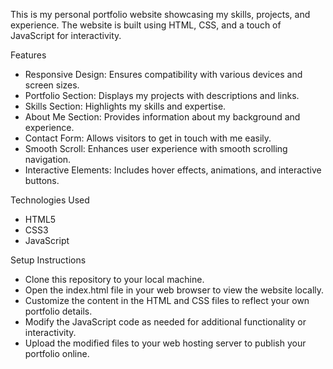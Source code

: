 This is my personal portfolio website showcasing my skills, projects, and experience. The website is built using HTML, CSS, and a touch of JavaScript for interactivity.

Features
- Responsive Design: Ensures compatibility with various devices and screen sizes.
- Portfolio Section: Displays my projects with descriptions and links.
- Skills Section: Highlights my skills and expertise.
- About Me Section: Provides information about my background and experience.
- Contact Form: Allows visitors to get in touch with me easily.
- Smooth Scroll: Enhances user experience with smooth scrolling navigation.
- Interactive Elements: Includes hover effects, animations, and interactive buttons.

  
Technologies Used
- HTML5
- CSS3
- JavaScript

Setup Instructions
- Clone this repository to your local machine.
- Open the index.html file in your web browser to view the website locally.
- Customize the content in the HTML and CSS files to reflect your own portfolio details.
- Modify the JavaScript code as needed for additional functionality or interactivity.
- Upload the modified files to your web hosting server to publish your portfolio online.
